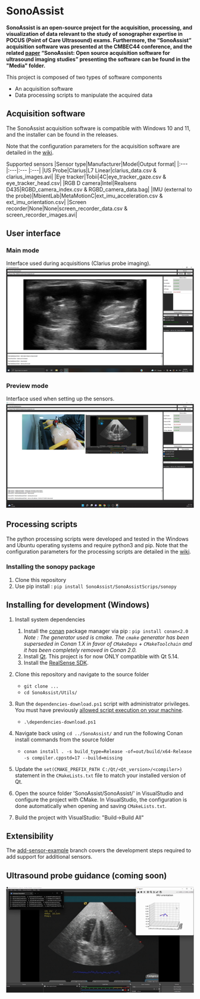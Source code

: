 # SonoAssist

**SonoAssist is an open-source project for the acquisition, processing, and visualization of data relevant to the study of sonographer expertise in POCUS (Point of Care Ultrasound) exams. Furthermore, the “SonoAssist” acquisition software was presented at the CMBEC44 conference, and the related [paper](https://proceedings.cmbes.ca/index.php/proceedings/article/view/952) “SonoAssist: Open source acquisition software for ultrasound imaging studies” presenting the software can be found in the "Media" folder.**

This project is composed of two types of software components
* An acquisition software
* Data processing scripts to manipulate the acquired data

## Acquisition software

The SonoAssist acquisition software is compatible with Windows 10 and 11, and the installer can be found in the releases. 

Note that the configuration parameters for the acquisition software are detailed in the [wiki](https://github.com/OneWizzardBoi/SonoAsist/wiki/Acquisition-software-configuration).

Supported sensors
|Sensor type|Manufacturer|Model|Output format|
|:--- |:---|:--- |:---|
|US Probe|Clarius|L7 Linear|clarius_data.csv & clarius_images.avi|
|Eye tracker|Tobii|4C|eye_tracker_gaze.csv & eye_tracker_head.csv|
|RGB D camera|Intel|Realsens D435|RGBD_camera_index.csv & RGBD_camera_data.bag|
|IMU (external to the probe)|MbientLab|MetaMotionC|ext_imu_acceleration.csv & ext_imu_orientation.csv|
|Screen recorder|None|None|screen_recorder_data.csv & screen_recorder_images.avi|

## User interface

### Main mode
Interface used during acquisitions (Clarius probe imaging).
![](Media/main_mode.jpg)

### Preview mode
Interface used when setting up the sensors.
![](Media/preview_mode.jpg)


## Processing scripts

The python processing scripts were developed and tested in the Windows and Ubuntu operating systems and require python3 and pip.
Note that the configuration parameters for the processing scripts are detailed in the [wiki](https://github.com/OneWizzardBoi/SonoAsist/wiki/Processing-scripts-configuration).

### Installing the sonopy package
1. Clone this repository
2. Use pip install : `pip install SonoAssist/SonoAssistScrips/sonopy`

## Installing for development (Windows)

1. Install system dependencies
   1. Install the [conan](https://conan.io/) package manager via pip : `pip install conan<2.0`
      *Note : The generator used is cmake. The `cmake` generator has been superseded in Conan 1.X in favor of `CMakeDeps` + `CMakeToolchain` and it has been completely removed in Conan 2.0.*
   2. Install [Qt](https://www.qt.io/download-open-source?hsCtaTracking=9f6a2170-a938-42df-a8e2-a9f0b1d6cdce%7C6cb0de4f-9bb5-4778-ab02-bfb62735f3e5). This project is for now ONLY compatible with Qt 5.14.
   3. Install the [RealSense SDK](https://www.intelrealsense.com/sdk-2/).

2. Clone this repository and navigate to the source folder
   - `git clone ...`
   - `cd SonoAssist/Utils/`
3. Run the `dependencies-download.ps1` script with administrator privileges. You must have previously [allowed script execution on your machine](https://docs.microsoft.com/en-us/powershell/module/microsoft.powershell.security/set-executionpolicy?view=powershell-7.1).

   - `.\dependencies-download.ps1`
4. Navigate back using `cd ../SonoAssist/` and run the following Conan install commands from the source folder

   - `conan install . -s build_type=Release -of=out/build/x64-Release -s compiler.cppstd=17 --build=missing`
5. Update the `set(CMAKE_PREFIX_PATH C:/Qt/<Qt_version>/<compiler>)` statement in the `CMakeLists.txt` file to match your installed version of Qt.

6. Open the source folder 'SonoAssist/SonoAssist/' in VisualStudio and configure the project with CMake. In VisualStudio, the configuration is done automatically when opening and saving  `CMakeLists.txt`.

7. Build the project with VisualStudio: "Build->Build All"

## Extensibility

The [add-sensor-example](https://github.com/LATIS-ETS/SonoAssist/tree/add-sensor-example) branch covers the development steps required to add support for additional sensors.

## Ultrasound probe guidance (coming soon)

[![Watch the video](Media/guidance_thumb.png)](https://youtu.be/SEznr8eQr8c)
